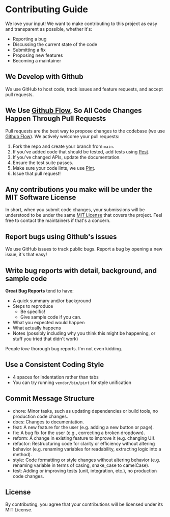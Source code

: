 # Contributing Guide
We love your input! We want to make contributing to this project as easy and transparent as possible, whether it's:

- Reporting a bug
- Discussing the current state of the code
- Submitting a fix
- Proposing new features
- Becoming a maintainer

## We Develop with Github
We use GitHub to host code, track issues and feature requests, and accept pull requests.

## We Use [Github Flow](https://docs.github.com/en/get-started/quickstart/github-flow), So All Code Changes Happen Through Pull Requests
Pull requests are the best way to propose changes to the codebase (we use [Github Flow](https://docs.github.com/en/get-started/quickstart/github-flow)). We actively welcome your pull requests:

1. Fork the repo and create your branch from `main`.
2. If you've added code that should be tested, add tests using [Pest](https://github.com/pestphp/pest).
3. If you've changed APIs, update the documentation.
4. Ensure the test suite passes.
5. Make sure your code lints, we use [Pint](https://github.com/laravel/pint).
6. Issue that pull request!

## Any contributions you make will be under the MIT Software License
In short, when you submit code changes, your submissions will be understood to be under the same [MIT License](http://choosealicense.com/licenses/mit/) that covers the project. Feel free to contact the maintainers if that's a concern.

## Report bugs using Github's issues
We use GitHub issues to track public bugs. Report a bug by opening a new issue, it's that easy!

## Write bug reports with detail, background, and sample code

**Great Bug Reports** tend to have:

- A quick summary and/or background
- Steps to reproduce
  - Be specific!
  - Give sample code if you can.
- What you expected would happen
- What actually happens
- Notes (possibly including why you think this might be happening, or stuff you tried that didn't work)

People *love* thorough bug reports. I'm not even kidding.

## Use a Consistent Coding Style

* 4 spaces for indentation rather than tabs
* You can try running `vendor/bin/pint` for style unification

## Commit Message Structure

- chore: Minor tasks, such as updating dependencies or build tools, no production code changes.
- docs: Changes to documentation.
- feat:	A new feature for the user (e.g. adding a new button or page).
- fix: A bug fix for the user (e.g., correcting a broken dropdown).
- reform: A change in existing feature to improve it (e.g. changing UI).
- refactor: Restructuring code for clarity or efficiency without altering behavior (e.g. renaming variables for readability, extracting logic into a method).
- style: Code formatting or style changes without altering behavior (e.g. renaming variable in terms of casing, snake_case to camelCase).
- test:	Adding or improving tests (unit, integration, etc.), no production code changes.


## License
By contributing, you agree that your contributions will be licensed under its MIT License.

